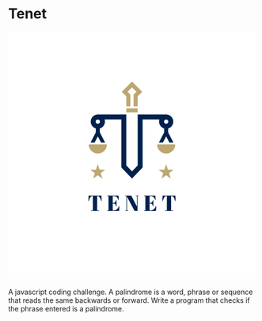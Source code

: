 # Tenet

![alt text](/img/Tenet.png "TENET LOGO")

A javascript coding challenge. A palindrome is a word, phrase or sequence that reads the same backwards or forward. Write a program that checks if the phrase entered is a palindrome.
